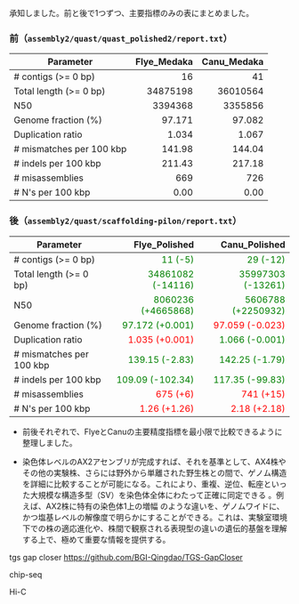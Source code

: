 承知しました。前と後で1つずつ、主要指標のみの表にまとめました。

### 前（`assembly2/quast/quast_polished2/report.txt`）
| Parameter                | Flye_Medaka | Canu_Medaka |
| ------------------------ | ----------: | ----------: |
| # contigs (>= 0 bp)      |          16 |          41 |
| Total length (>= 0 bp)   |     34875198 |     36010564 |
| N50                      |      3394368 |      3355856 |
| Genome fraction (%)      |      97.171 |      97.082 |
| Duplication ratio        |       1.034 |       1.067 |
| # mismatches per 100 kbp |      141.98 |      144.04 |
| # indels per 100 kbp     |      211.43 |      217.18 |
| # misassemblies          |         669 |         726 |
| # N's per 100 kbp        |        0.00 |        0.00 |

### 後（`assembly2/quast/scaffolding-pilon/report.txt`）
| Parameter                | Flye_Polished | Canu_Polished |
| ------------------------ | ------------: | ------------: |
| # contigs (>= 0 bp)      | <span style="color: green">11 (-5)</span> | <span style="color: green">29 (-12)</span> |
| Total length (>= 0 bp)   | <span style="color: green">34861082 (-14116)</span> | <span style="color: green">35997303 (-13261)</span> |
| N50                      | <span style="color: green">8060236 (+4665868)</span> | <span style="color: green">5606788 (+2250932)</span> |
| Genome fraction (%)      | <span style="color: green">97.172 (+0.001)</span> | <span style="color: red">97.059 (-0.023)</span> |
| Duplication ratio        | <span style="color: red">1.035 (+0.001)</span> | <span style="color: green">1.066 (-0.001)</span> |
| # mismatches per 100 kbp | <span style="color: green">139.15 (-2.83)</span> | <span style="color: green">142.25 (-1.79)</span> |
| # indels per 100 kbp     | <span style="color: green">109.09 (-102.34)</span> | <span style="color: green">117.35 (-99.83)</span> |
| # misassemblies          | <span style="color: red">675 (+6)</span> | <span style="color: red">741 (+15)</span> |
| # N's per 100 kbp        | <span style="color: red">1.26 (+1.26)</span> | <span style="color: red">2.18 (+2.18)</span> |

- 前後それぞれで、FlyeとCanuの主要精度指標を最小限で比較できるように整理しました。



- 染色体レベルのAX2アセンブリが完成すれば、それを基準として、AX4株やその他の実験株、さらには野外から単離された野生株との間で、ゲノム構造を詳細に比較することが可能になる。これにより、重複、逆位、転座といった大規模な構造多型（SV）を染色体全体にわたって正確に同定できる 。例えば、AX2株に特有の染色体1上の増幅 のような違いを、ゲノムワイドに、かつ塩基レベルの解像度で明らかにすることができる。これは、実験室環境下での株の適応進化や、株間で観察される表現型の違いの遺伝的基盤を理解する上で、極めて重要な情報を提供する。


tgs gap closer
https://github.com/BGI-Qingdao/TGS-GapCloser

chip-seq

Hi-C